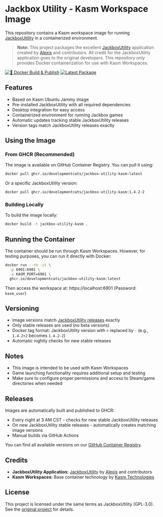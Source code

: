 # Jackbox Utility - Kasm Workspace Image

This repository contains a Kasm workspace image for running [JackboxUtility](https://github.com/JackboxUtility/JackboxUtility) in a containerized environment.

> **Note:** This project packages the excellent [JackboxUtility](https://github.com/JackboxUtility/JackboxUtility) application created by [Alexis](https://github.com/AlexisL61) and contributors. All credit for the JackboxUtility application goes to the original developers. This repository only provides Docker containerization for use with Kasm Workspaces.

[![🐳 Docker Build & Publish](https://github.com/DevelopmentCats/Jackbox-Utility-Kasm/actions/workflows/docker-publish.yml/badge.svg)](https://github.com/DevelopmentCats/Jackbox-Utility-Kasm/actions/workflows/docker-publish.yml)
[![Latest Package](https://img.shields.io/github/v/tag/DevelopmentCats/Jackbox-Utility-Kasm?logo=docker&label=latest%20tag)](https://github.com/DevelopmentCats/Jackbox-Utility-Kasm/pkgs/container/jackbox-utility-kasm)

## Features

- Based on Kasm Ubuntu Jammy image
- Pre-installed JackboxUtility with all required dependencies
- Desktop integration for easy access
- Containerized environment for running Jackbox games
- Automatic updates tracking stable JackboxUtility releases
- Version tags match JackboxUtility releases exactly

## Using the Image

### From GHCR (Recommended)

The image is available on GitHub Container Registry. You can pull it using:

```bash
docker pull ghcr.io/developmentcats/jackbox-utility-kasm:latest
```

Or a specific JackboxUtility version:

```bash
docker pull ghcr.io/developmentcats/jackbox-utility-kasm:1.4.2-2
```

### Building Locally

To build the image locally:

```bash
docker build -t jackbox-utility-kasm .
```

## Running the Container

The container should be run through Kasm Workspaces. However, for testing purposes, you can run it directly with Docker:

```bash
docker run --rm -it \
  -p 6901:6901 \
  -e KASM_PORT=6901 \
  ghcr.io/developmentcats/jackbox-utility-kasm:latest
```

Then access the workspace at: https://localhost:6901 (Password: `kasm_user`)

## Versioning

- Image versions match [JackboxUtility releases](https://github.com/JackboxUtility/JackboxUtility/releases) exactly
- Only stable releases are used (no beta versions)
- Docker tag format: JackboxUtility version with `+` replaced by `-` (e.g., `1.4.2+2` becomes `1.4.2-2`)
- Automatic nightly checks for new stable releases

## Notes

- This image is intended to be used with Kasm Workspaces
- Game launching functionality requires additional setup and testing
- Make sure to configure proper permissions and access to Steam/game directories when needed

## Releases

Images are automatically built and published to GHCR:
- Every night at 3 AM CST - checks for new stable JackboxUtility releases
- On new JackboxUtility stable releases - automatically creates matching image versions
- Manual builds via GitHub Actions

You can find all available versions on our [GitHub Container Registry](https://github.com/DevelopmentCats/Jackbox-Utility-Kasm/pkgs/container/jackbox-utility-kasm).

## Credits

- **JackboxUtility Application:** [JackboxUtility](https://github.com/JackboxUtility/JackboxUtility) by [Alexis](https://github.com/AlexisL61) and contributors
- **Kasm Workspaces:** Base container technology by [Kasm Technologies](https://kasmweb.com/)

## License

This project is licensed under the same terms as JackboxUtility (GPL-3.0). See the [original project](https://github.com/JackboxUtility/JackboxUtility) for details. 